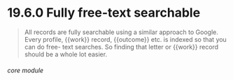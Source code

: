# 19.6.0    Fully free-text searchable

> All records are fully searchable using a similar approach to Google. Every profile, {{work}} record, {{outcome}} etc. is indexed so that you can do free- text searches. So finding that letter or {{work}} record should be a whole lot easier. 

 

###### core module

